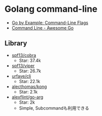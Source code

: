 # Golang command-line

- [Go by Example: Command-Line Flags](https://gobyexample.com/command-line-flags)
- [Command Line - Awesome Go](https://awesome-go.com/command-line/)

## Library

- [spf13/cobra](https://github.com/spf13/cobra)
  - Star: 37.4k
- [spf13/viper](https://github.com/spf13/viper)
  - Star: 26.7k
- [urfave/cli](https://github.com/urfave/cli)
  - Star: 22.1k
- [alecthomas/kong](https://github.com/alecthomas/kong)
  - Star: 2.1k
- [alexflint/go-arg](https://github.com/alexflint/go-arg)
  - Star: 2k
  - Simple, Subcommandも利用できる
